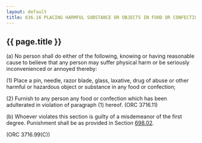 ---
layout: default 
title: 636.16 PLACING HARMFUL SUBSTANCE OR OBJECTS IN FOOD OR CONFECTION.---

{{ page.title }}
----------------

​(a) No person shall do either of the following, knowing or having
reasonable cause to believe that any person may suffer physical harm or
be seriously inconvenienced or annoyed thereby:

​(1) Place a pin, needle, razor blade, glass, laxative, drug of abuse or
other harmful or hazardous object or substance in any food or
confection;

​(2) Furnish to any person any food or confection which has been
adulterated in violation of paragraph (1) hereof. (ORC 3716.11)

​(b) Whoever violates this section is guilty of a misdemeanor of the
first degree. Punishment shall be as provided in Section
[698.02](38e2f631.html).

(ORC 3716.99(C))
